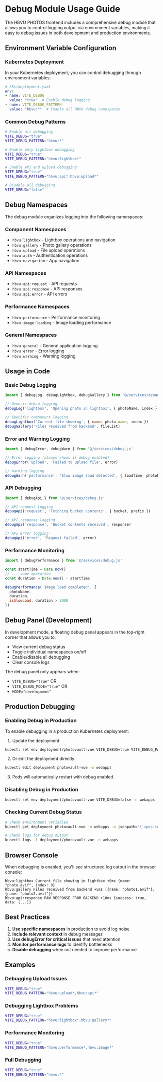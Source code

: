 # Debug Module Usage Guide

The HBVU PHOTOS frontend includes a comprehensive debug module that allows you to control logging output via environment variables, making it easy to debug issues in both development and production environments.

## Environment Variable Configuration

### Kubernetes Deployment

In your Kubernetes deployment, you can control debugging through environment variables:

```yaml
# k8s/deployment.yaml
env:
- name: VITE_DEBUG
  value: "true"  # Enable debug logging
- name: VITE_DEBUG_PATTERN
  value: "hbvu:*"  # Enable all HBVU debug namespaces
```

### Common Debug Patterns

```bash
# Enable all debugging
VITE_DEBUG="true"
VITE_DEBUG_PATTERN="hbvu:*"

# Enable only lightbox debugging
VITE_DEBUG="true"
VITE_DEBUG_PATTERN="hbvu:lightbox*"

# Enable API and upload debugging
VITE_DEBUG="true"
VITE_DEBUG_PATTERN="hbvu:api*,hbvu:upload*"

# Disable all debugging
VITE_DEBUG="false"
```

## Debug Namespaces

The debug module organizes logging into the following namespaces:

### Component Namespaces
- `hbvu:lightbox` - Lightbox operations and navigation
- `hbvu:gallery` - Photo gallery operations
- `hbvu:upload` - File upload operations
- `hbvu:auth` - Authentication operations
- `hbvu:navigation` - App navigation

### API Namespaces
- `hbvu:api:request` - API requests
- `hbvu:api:response` - API responses
- `hbvu:api:error` - API errors

### Performance Namespaces
- `hbvu:performance` - Performance monitoring
- `hbvu:image:loading` - Image loading performance

### General Namespaces
- `hbvu:general` - General application logging
- `hbvu:error` - Error logging
- `hbvu:warning` - Warning logging

## Usage in Code

### Basic Debug Logging

```javascript
import { debugLog, debugLightbox, debugGallery } from '@/services/debug.js'

// Generic debug logging
debugLog('lightbox', 'Opening photo in lightbox', { photoName, index })

// Specific component logging
debugLightbox('Current file showing', { name: photo.name, index })
debugGallery('Files received from backend', fileList)
```

### Error and Warning Logging

```javascript
import { debugError, debugWarn } from '@/services/debug.js'

// Error logging (always shows if debug enabled)
debugError('upload', 'Failed to upload file', error)

// Warning logging
debugWarn('performance', 'Slow image load detected', { loadTime, photoName })
```

### API Debugging

```javascript
import { debugApi } from '@/services/debug.js'

// API request logging
debugApi('request', 'Fetching bucket contents', { bucket, prefix })

// API response logging
debugApi('response', 'Bucket contents received', response)

// API error logging
debugApi('error', 'Request failed', error)
```

### Performance Monitoring

```javascript
import { debugPerformance } from '@/services/debug.js'

const startTime = Date.now()
// ... some operation
const duration = Date.now() - startTime

debugPerformance('Image load completed', { 
  photoName, 
  duration, 
  isSlowLoad: duration > 2000 
})
```

## Debug Panel (Development)

In development mode, a floating debug panel appears in the top-right corner that allows you to:

- View current debug status
- Toggle individual namespaces on/off
- Enable/disable all debugging
- Clear console logs

The debug panel only appears when:
- `VITE_DEBUG="true"` OR
- `VITE_DEBUG_MODE="true"` OR
- `MODE="development"`

## Production Debugging

### Enabling Debug in Production

To enable debugging in a production Kubernetes deployment:

1. Update the deployment:
```bash
kubectl set env deployment/photovault-vue VITE_DEBUG=true VITE_DEBUG_PATTERN="hbvu:*" -n webapps
```

2. Or edit the deployment directly:
```bash
kubectl edit deployment photovault-vue -n webapps
```

3. Pods will automatically restart with debug enabled.

### Disabling Debug in Production

```bash
kubectl set env deployment/photovault-vue VITE_DEBUG=false -n webapps
```

### Checking Current Debug Status

```bash
# Check environment variables
kubectl get deployment photovault-vue -n webapps -o jsonpath='{.spec.template.spec.containers[0].env}'

# Check logs for debug output
kubectl logs -f deployment/photovault-vue -n webapps
```

## Browser Console

When debugging is enabled, you'll see structured log output in the browser console:

```
hbvu:lightbox Current file showing in lightbox +0ms {name: "photo.avif", index: 0}
hbvu:gallery Files received from backend +5ms [{name: "photo1.avif"}, {name: "photo2.avif"}]
hbvu:api:response RAW RESPONSE FROM BACKEND +10ms {success: true, data: {...}}
```

## Best Practices

1. **Use specific namespaces** in production to avoid log noise
2. **Include relevant context** in debug messages
3. **Use debugError for critical issues** that need attention
4. **Monitor performance logs** to identify bottlenecks
5. **Disable debugging** when not needed to improve performance

## Examples

### Debugging Upload Issues
```bash
VITE_DEBUG="true"
VITE_DEBUG_PATTERN="hbvu:upload*,hbvu:api*"
```

### Debugging Lightbox Problems
```bash
VITE_DEBUG="true"
VITE_DEBUG_PATTERN="hbvu:lightbox*,hbvu:gallery*"
```

### Performance Monitoring
```bash
VITE_DEBUG="true"
VITE_DEBUG_PATTERN="hbvu:performance*,hbvu:image*"
```

### Full Debugging
```bash
VITE_DEBUG="true"
VITE_DEBUG_PATTERN="hbvu:*"
```

